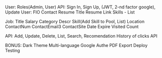 User:
Roles(Admin, User)
API: Sign In, Sign Up, (JWT, 2-nd factor google), Update
User:
FIO
Contact
Resume Title
Resume Link
Skills - List

Job:
Title
Salary
Category
Descr
Skill(Add Skill to Pool, List)
Location
ContactNum
ContactEmail3
ContactSite
Date
Expire
Visited Count

API: Add, Update, Delete, List, Search, Recomendation
History of clicks API


BONUS:
Dark Theme
Multi-language
Google Authe
PDF Export
Deploy
Testing
